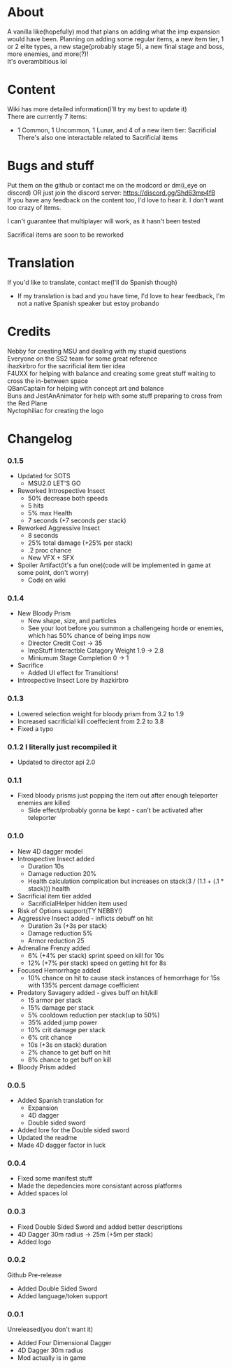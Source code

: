 # About

A vanilla like(hopefully) mod that plans on adding what the imp expansion would have been. Planning on adding some regular items, a new item tier, 1 or 2 elite types, a new stage(probably stage 5), a new final stage and boss, more enemies, and more(?)!  
It's overambitious lol  
# Content
Wiki has more detailed information(I'll try my best to update it)  
There are currently 7 items:
- 1 Common, 1 Uncommon, 1 Lunar, and 4 of a new item tier: Sacrificial
There's also one interactable related to Sacrificial items
# Bugs and stuff
Put them on the github or contact me on the modcord or dm(i_eye on discord)
OR just join the discord server: https://discord.gg/Shd63mp4fB    
If you have any feedback on the content too, I'd love to hear it. I don't want too crazy of items. 
 
I can't guarantee that multiplayer will work, as it hasn't been tested    

Sacrifical items are soon to be reworked
# Translation
If you'd like to translate, contact me(I'll do Spanish though)  
- If my translation is bad and you have time, I'd love to hear feedback, I'm not a native Spanish speaker but estoy probando

# Credits  
Nebby for creating MSU and dealing with my stupid questions  
Everyone on the SS2 team for some great reference   
ihazkirbro for the sacrificial item tier idea  
F4UXX for helping with balance and creating some great stuff waiting to cross the in-between space  
QBanCaptain for helping with concept art and balance  
Buns and JestAnAnimator for help with some stuff preparing to cross from the Red Plane  
Nyctophiliac for creating the logo 

# Changelog

### 0.1.5
- Updated for SOTS
  - MSU2.0 LET'S GO
- Reworked Introspective Insect
  - 50% decrease both speeds
  - 5 hits
  - 5% max Health
  - 7 seconds (+7 seconds per stack)
- Reworked Aggressive Insect
  - 8 seconds
  - 25% total damage (+25% per stack)
  - .2 proc chance
  - New VFX + SFX
- Spoiler Artifact(It's a fun one)(code will be implemented in game at some point, don't worry)
  - Code on wiki

### 0.1.4
- New Bloody Prism
  - New shape, size, and particles
  - See your loot before you summon a challengeing horde or enemies, which has 50% chance of being imps now
  - Director Credit Cost -> 35
  - ImpStuff Interactble Catagory Weight 1.9 -> 2.8
  - Miniumum Stage Completion 0 -> 1
- Sacrifice 
  - Added UI effect for Transitions!
- Introspective Insect Lore by ihazkirbro
  
### 0.1.3
- Lowered selection weight for bloody prism from 3.2 to 1.9
- Increased sacrificial kill coeffecient from 2.2 to 3.8
- Fixed a typo

### 0.1.2 I literally just recompiled it
- Updated to director api 2.0

### 0.1.1
- Fixed bloody prisms just popping the item out after enough teleporter enemies are killed
  - Side effect/probably gonna be kept - can't be activated after teleporter

### 0.1.0
- New 4D dagger model
- Introspective Insect added
  - Duration 10s
  - Damage reduction 20%
  - Health calculation complication but increases on stack(3 / (1.1 + (.1 * stack))) health
- Sacrificial item tier added
  - SacrificialHelper hidden item used
- Risk of Options support(TY NEBBY!)
- Aggressive Insect added - inflicts debuff on hit
  - Duration 3s (+3s per stack)
  - Damage reduction 5%
  - Armor reduction 25
- Adrenaline Frenzy added
  - 6% (+4% per stack) sprint speed on kill for 10s
  - 12% (+7% per stack) speed on getting hit for 8s
- Focused Hemorrhage added
  - 10% chance on hit to cause stack instances of hemorrhage for 15s with 135% percent damage coefficient
- Predatory Savagery added - gives buff on hit/kill
  - 15 armor per stack
  - 15% damage per stack
  - 5% cooldown reduction per stack(up to 50%)
  - 35% added jump power
  - 10% crit damage per stack
  - 6% crit chance
  - 10s (+3s on stack) duration
  - 2% chance to get buff on hit
  - 8% chance to get buff on kill
- Bloody Prism added

### 0.0.5
- Added Spanish translation for
  - Expansion
  - 4D dagger
  - Double sided sword
- Added lore for the Double sided sword
- Updated the readme
- Made 4D dagger factor in luck

### 0.0.4
- Fixed some manifest stuff
- Made the depedencies more consistant across platforms
- Added spaces lol

### 0.0.3
- Fixed Double Sided Sword and added better descriptions
- 4D Dagger 30m radius -> 25m (+5m per stack)
- Added logo

### 0.0.2
Github Pre-release
- Added Double Sided Sword
- Added language/token support

### 0.0.1
Unreleased(you don't want it)
- Added Four Dimensional Dagger
- 4D Dagger 30m radius
- Mod actually is in game


